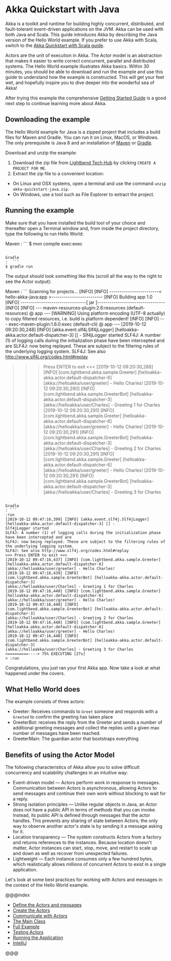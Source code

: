 # Akka Quickstart with Java
 
Akka is a toolkit and runtime for building highly concurrent, distributed, and fault-tolerant event-driven applications on the JVM. Akka can be used with both Java and Scala.
This guide introduces Akka by describing the Java version of the Hello World example. If you prefer to use Akka with Scala, switch to the [Akka Quickstart with Scala guide](https://developer.lightbend.com/guides/akka-quickstart-scala/). 

Actors are the unit of execution in Akka. The Actor model is an abstraction that makes it easier to write correct concurrent, parallel and distributed systems. The Hello World example illustrates Akka basics. Within 30 minutes, you should be able to download and run the example and use this guide to understand how the example is constructed. This will get your feet wet, and hopefully inspire you to dive deeper into the wonderful sea of Akka!

After trying this example the comprehensive [Getting Started Guide](http://doc.akka.io/docs/akka/2.6/java/guide/introduction.html) is a good next step to continue learning more about Akka.

## Downloading the example 

The Hello World example for Java is a zipped project that includes a build files for Maven and Gradle. You can run it on Linux, MacOS, or Windows. The only prerequisite is Java 8 and an installation of [Maven](https://maven.apache.org) or [Gradle](https://gradle.org).

Download and unzip the example:

1. Download the zip file from [Lightbend Tech Hub](https://developer.lightbend.com/start/?group=akka&project=akka-quickstart-java) by clicking `CREATE A PROJECT FOR ME`. 
1. Extract the zip file to a convenient location: 
  - On Linux and OSX systems, open a terminal and use the command `unzip akka-quickstart-java.zip`.
  - On Windows, use a tool such as File Explorer to extract the project. 

## Running the example

Make sure that you have installed the build tool of your choice and thereafter open a Terminal window and, from inside the project directory, type the following to run Hello World:

Maven
:  ```
$ mvn compile exec:exec
```

Gradle
:  ```
$ gradle run
```

The output should look _something_ like this (scroll all the way to the right to see the Actor output):
 
Maven
: ```
Scanning for projects...
[INFO]
[INFO] ------------------------< hello-akka-java:app >-------------------------
[INFO] Building app 1.0
[INFO] --------------------------------[ jar ]---------------------------------
[INFO]
[INFO] --- maven-resources-plugin:2.6:resources (default-resources) @ app ---
[WARNING] Using platform encoding (UTF-8 actually) to copy filtered resources, i.e. build is platform dependent!
[INFO]
[INFO] --- exec-maven-plugin:1.6.0:exec (default-cli) @ app ---
[2019-10-12 09:20:30,248] [INFO] [akka.event.slf4j.Slf4jLogger] [helloakka-akka.actor.default-dispatcher-3] [] -
Slf4jLogger started
SLF4J: A number (1) of logging calls during the initialization phase have been intercepted and are
SLF4J: now being replayed. These are subject to the filtering rules of the underlying logging system.
SLF4J: See also http://www.slf4j.org/codes.html#replay
>>> Press ENTER to exit <<<
[2019-10-12 09:20:30,288] [INFO] [com.lightbend.akka.sample.Greeter] [helloakka-akka.actor.default-dispatcher-6]
[akka://helloakka/user/greeter] - Hello Charles!
[2019-10-12 09:20:30,290] [INFO] [com.lightbend.akka.sample.GreeterBot] [helloakka-akka.actor.default-dispatcher-3]
[akka://helloakka/user/Charles] - Greeting 1 for Charles
[2019-10-12 09:20:30,291] [INFO] [com.lightbend.akka.sample.Greeter] [helloakka-akka.actor.default-dispatcher-6]
[akka://helloakka/user/greeter] - Hello Charles!
[2019-10-12 09:20:30,291] [INFO] [com.lightbend.akka.sample.GreeterBot] [helloakka-akka.actor.default-dispatcher-3]
[akka://helloakka/user/Charles] - Greeting 2 for Charles
[2019-10-12 09:20:30,291] [INFO] [com.lightbend.akka.sample.Greeter] [helloakka-akka.actor.default-dispatcher-6]
[akka://helloakka/user/greeter] - Hello Charles!
[2019-10-12 09:20:30,291] [INFO] [com.lightbend.akka.sample.GreeterBot] [helloakka-akka.actor.default-dispatcher-3]
[akka://helloakka/user/Charles] - Greeting 3 for Charles
```

Gradle
: ```
:run 
[2019-10-12 09:47:16,399] [INFO] [akka.event.slf4j.Slf4jLogger] [helloakka-akka.actor.default-dispatcher-3] [] -
Slf4jLogger started
SLF4J: A number (1) of logging calls during the initialization phase have been intercepted and are
SLF4J: now being replayed. These are subject to the filtering rules of the underlying logging system.
SLF4J: See also http://www.slf4j.org/codes.html#replay
>>> Press ENTER to exit <<<
[2019-10-12 09:47:16,437] [INFO] [com.lightbend.akka.sample.Greeter] [helloakka-akka.actor.default-dispatcher-6]
[akka://helloakka/user/greeter] - Hello Charles!
[2019-10-12 09:47:16,439] [INFO] [com.lightbend.akka.sample.GreeterBot] [helloakka-akka.actor.default-dispatcher-3]
[akka://helloakka/user/Charles] - Greeting 1 for Charles
[2019-10-12 09:47:16,440] [INFO] [com.lightbend.akka.sample.Greeter] [helloakka-akka.actor.default-dispatcher-6]
[akka://helloakka/user/greeter] - Hello Charles!
[2019-10-12 09:47:16,440] [INFO] [com.lightbend.akka.sample.GreeterBot] [helloakka-akka.actor.default-dispatcher-3]
[akka://helloakka/user/Charles] - Greeting 2 for Charles
[2019-10-12 09:47:16,440] [INFO] [com.lightbend.akka.sample.Greeter] [helloakka-akka.actor.default-dispatcher-6]
[akka://helloakka/user/greeter] - Hello Charles!
[2019-10-12 09:47:16,440] [INFO] [com.lightbend.akka.sample.GreeterBot] [helloakka-akka.actor.default-dispatcher-3]
[akka://helloakka/user/Charles] - Greeting 3 for Charles
<=========----> 75% EXECUTING [27s]
> :run
```
   
Congratulations, you just ran your first Akka app. Now take a look at what happened under the covers. 

## What Hello World does

The example consists of three actors:

* Greeter: Receives commands to `Greet` someone and responds with a `Greeted` to confirm the greeting has taken place
* GreeterBot: receives the reply from the Greeter and sends a number of additional greeting messages and collect the replies until a given max number of messages have been reached.
* GreeterMain: The guardian actor that bootstraps everything

## Benefits of using the Actor Model

The following characteristics of Akka allow you to solve difficult concurrency and scalability challenges in an intuitive way: 

* Event-driven model &#8212; Actors perform work in response to messages. Communication between Actors is asynchronous, allowing Actors to send messages and continue their own work without blocking to wait for a reply.
* Strong isolation principles &#8212; Unlike regular objects in Java, an Actor does not have a public API in terms of methods that you can invoke. Instead, its public API is defined through messages that the actor handles. This prevents any sharing of state between Actors; the only way to observe another actor's state is by sending it a message asking for it.
* Location transparency &#8212; The system constructs Actors from a factory and returns references to the instances. Because location doesn't matter, Actor instances can start, stop, move, and restart to scale up and down as well as recover from unexpected failures. 
* Lightweight &#8212; Each instance consumes only a few hundred bytes, which realistically allows millions of concurrent Actors to exist in a single application.
 
Let's look at some best practices for working with Actors and messages in the context of the Hello World example.

@@@index

* [Define the Actors and messages](define-actors.md)
* [Create the Actors](create-actors.md)
* [Communicate with Actors](communicate-with-actors.md)
* [The Main Class](main-class.md)
* [Full Example](full-example.md)
* [Testing Actors](testing-actors.md)
* [Running the Application](running-the-application.md)
* [IntelliJ](intellij-idea.md)

@@@
